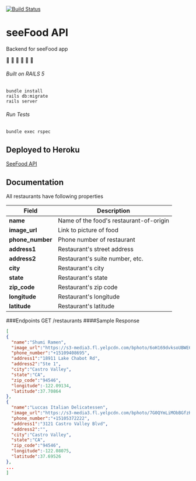 [![Build Status](https://travis-ci.org/meredith-jones/see-food.svg?branch=development)](https://travis-ci.org/meredith-jones/see-food)

# seeFood API
Backend for seeFood app


:pizza: :stew: :sushi: :spaghetti: :bento: :hamburger:

###### Built on RAILS 5
    bundle install
    rails db:migrate
    rails server
###### Run Tests
    bundle exec rspec

## Deployed to Heroku
[SeeFood API](https://see-food-api.herokuapp.com/restaurants)

## Documentation

All restaurants have following properties

Field | Description
------|------------
**name** | Name of the food's restaurant-of-origin
**image_url** | Link to picture of food
**phone_number** | Phone number of restaurant
**address1** | Restaurant's street address
**address2** | Restaurant's suite number, etc.
**city** | Restaurant's city
**state** | Restaurant's state
**zip_code** | Restaurant's zip code
**longitude** | Restaurant's longitude
**latitude** | Restaurant's latitude

###Endpoints
    GET /restaurants
####Sample Response
```JSON
[
{
  "name":"Shumi Ramen",
  "image_url":"https://s3-media3.fl.yelpcdn.com/bphoto/6oH169dvksoUBWE60osnsw/o.jpg",
  "phone_number":"+15109408695",
  "address1":"18911 Lake Chabot Rd",
  "address2":"Ste 1",
  "city":"Castro Valley",
  "state":"CA",
  "zip_code":"94546",
  "longitude":-122.09134,
  "latitude":37.70864
},
{
  "name":"Luccas Italian Delicatessen",
  "image_url":"https://s3-media3.fl.yelpcdn.com/bphoto/7G0QYmLiMObBGfzKTKPo-w/o.jpg",
  "phone_number":"+15105372222",
  "address1":"3121 Castro Valley Blvd",
  "address2":"",
  "city":"Castro Valley",
  "state":"CA",
  "zip_code":"94546",
  "longitude":-122.08075,
  "latitude":37.69526
},
...
]
```
